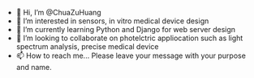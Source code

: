 - 👋 Hi, I’m @ChuaZuHuang
- 👀 I’m interested in sensors, in vitro medical device design
- 🌱 I’m currently learning Python and Django for web server design
- 💞️ I’m looking to collaborate on photelctric appliocation such as light spectrum analysis, precise medical device
- 📫 How to reach me... Please leave your message with your purpose and name.

<!---
ChuaZuHuang/ChuaZuHuang is a ✨ special ✨ repository because its `README.md` (this file) appears on your GitHub profile.
You can click the Preview link to take a look at your changes.
--->
